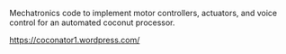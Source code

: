 Mechatronics code to implement motor controllers, actuators, and voice control for an automated coconut processor.

https://coconator1.wordpress.com/
